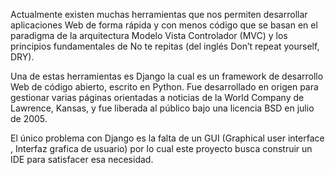 Actualmente existen muchas herramientas que nos permiten desarrollar aplicaciones Web de forma rápida y con menos código que se basan en el paradigma de la arquitectura Modelo Vista Controlador (MVC) y los principios fundamentales de No te repitas (del inglés Don’t repeat yourself, DRY).

Una de estas herramientas es Django la cual es un framework de desarrollo Web de código abierto, escrito en Python. Fue desarrollado en origen para gestionar varias páginas orientadas a noticias de la World Company de Lawrence, Kansas, y fue liberada al público bajo una licencia BSD en julio de 2005.

El único problema con Django es la falta de un GUI (Graphical user interface , Interfaz grafica de usuario) por lo cual este proyecto busca construir un IDE para satisfacer esa necesidad.